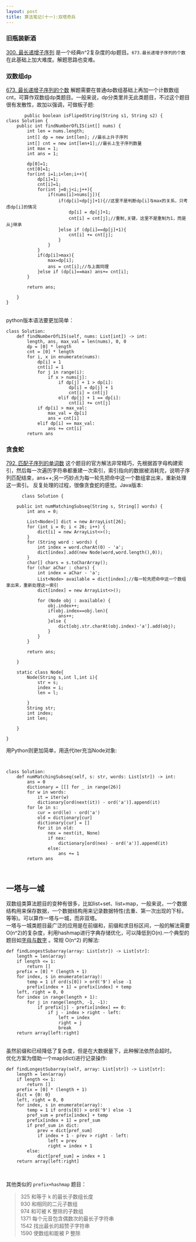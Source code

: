 ```yaml
---
layout: post
title: 算法笔记(十一):双塔奇兵
---
```


###  旧瓶装新酒
[300. 最长递增子序列](https://leetcode-cn.com/problems/longest-increasing-subsequence/) 是一个经典n^2复杂度的dp题目。`673.最长递增子序列的个数` 在此基础上加大难度。解题思路也变难。<br>


### 双数组dp
[673. 最长递增子序列的个数](https://leetcode-cn.com/problems/string-rotation-lcci/) 解题需要在普通dp数组基础上再加一个计数数组cnt，可算作双数组dp类题目。一般来说，dp分类里并无此类题目，不过这个题目很有发散性，故加以强调，可做板子题:<br>
```
       public boolean isFlipedString(String s1, String s2) {
class Solution {
    public int findNumberOfLIS(int[] nums) {
        int len = nums.length;
        int[] dp = new int[len]; //最长上升子序列
        int[] cnt = new int[len+1];//最长上生子序列数量
        int max = 1;
        int ans = 1;

        dp[0]=1;
        cnt[0]=1;
        for(int i=1;i<len;i++){
            dp[i]=1;
            cnt[i]=1;
            for(int j=0;j<i;j++){
                if(nums[i]>nums[j]){
                    if(dp[i]<dp[j]+1){//这里不是判断dp[i]与max的关系，只考虑dp[i]的情况
                        dp[i] = dp[j]+1;
                        cnt[i] = cnt[j];//重制,关键，这里不是重制为1，而是从j继承
                    }else if (dp[i]==dp[j]+1){
                        cnt[i] += cnt[j];
                    }
                }
            }
            if(dp[i]>max){
                max=dp[i];
                ans = cnt[i];//与上面同理
            }else if (dp[i]==max) ans+= cnt[i];
        }

        return ans;

    }
}
```

<br> python版本语法要更加简单：

```
class Solution:
    def findNumberOfLIS(self, nums: List[int]) -> int:
        length, ans, max_val = len(nums), 0, 0
        dp = [0] * length
        cnt = [0] * length
        for i, x in enumerate(nums):
            dp[i] = 1
            cnt[i] = 1
            for j in range(i):
                if x > nums[j]:
                    if dp[j] + 1 > dp[i]:
                        dp[i] = dp[j] + 1
                        cnt[i] = cnt[j]
                    elif dp[j] + 1 == dp[i]:
                        cnt[i] += cnt[j]
            if dp[i] > max_val:
                max_val = dp[i]
                ans = cnt[i]
            elif dp[i] == max_val:
                ans += cnt[i]
        return ans

```


### 贪食蛇
[792. 匹配子序列的单词数](https://leetcode-cn.com/problems/number-of-matching-subsequences/) 这个题目的官方解法非常精巧，先根据首字母构建索引，然后每一次遍历字符串都重建一次索引，索引指向的数据被消耗完，说明子序列匹配结束，ans++;另一巧妙点为每一轮先把命中这一个数组拿出来，重新处理这一索引。 反复处理的过程，很像贪食蛇的感觉。Java版本:<br>
```
      class Solution {

    public int numMatchingSubseq(String s, String[] words) {
        int ans = 0;

        List<Node>[] dict = new ArrayList[26];
        for (int i = 0; i < 26; i++) {
            dict[i] = new ArrayList<>();
        }
        for (String word : words) {
            int index = word.charAt(0) - 'a';
            dict[index].add(new Node(word,word.length(),0));
        }
        char[] chars = s.toCharArray();
        for (char aChar : chars) {
            int index = aChar - 'a';
            List<Node> available = dict[index];//每一轮先把命中这一个数组拿出来，重新处理这一索引
            dict[index] = new ArrayList<>();

            for (Node obj : available) {
                obj.index++;
                if(obj.index==obj.len){
                    ans++;
                }else {
                    dict[obj.str.charAt(obj.index)-'a'].add(obj);
                }
            }
        }

        return ans;

    }

    static class Node{
        Node(String s,int l,int i){
            str = s;
            index = i;
            len = l;

        }
        String str;
        int index;
        int len;

    }
    
}
```

用Python则更加简单，用迭代iter充当Node对象:
```


class Solution:
    def numMatchingSubseq(self, s: str, words: List[str]) -> int:
        ans = 0
        dictionary = [[] for _ in range(26)]
        for w in words:
            it = iter(w)
            dictionary[ord(next(it)) - ord('a')].append(it)
        for le in s:
            cur = ord(le) - ord('a')
            old = dictionary[cur]
            dictionary[cur] = []
            for it in old:
                nex = next(it, None)
                if nex:
                    dictionary[ord(nex) - ord('a')].append(it)
                else:
                    ans += 1
        return ans



```


## 一塔与一城

双数组类算法题目的变种有很多，比如list+set、list+map，一般来说，一个数据结构用来保存数据，一个数据结构用来记录数据特性(去重、第一次出现的下标，等等)。可以算作一塔与一城，而非双塔。<br>
一塔与一城类题目最广泛的应用是在前缀和，前缀和求目标区间，一般的解法需要O(n^2)的复杂度，利用hashmap进行字典存储优化，可以降低到O(n).一个典型的题目如[字母与数字](https://leetcode-cn.com/problems/find-longest-subarray-lcci/) 。常规 O(n^2) 的解法:
```
def findLongestSubarray(array: List[str]) -> List[str]:
    length = len(array)
    if length <= 1:
        return []
    prefix = [0] * (length + 1)
    for index, s in enumerate(array):
        temp = 1 if ord(s[0]) > ord('9') else -1
        prefix[index + 1] = prefix[index] + temp
    left, right = 0, 0
    for index in range(length + 1):
        for j in range(length, -1, -1):
            if prefix[j] - prefix[index] == 0:
                if j - index > right - left:
                    left = index
                    right = j
                    break
    return array[left:right]
```
<br>虽然前缀和已经降低了复杂度，但是在大数据量下，此种解法依然会超时。
<br>优化方案为借助一个map(dict)进行记录操作:
```
def findLongestSubarray(self, array: List[str]) -> List[str]:
    length = len(array)
    if length <= 1:
        return []
    prefix = [0] * (length + 1)
    dict = {0: 0}
    left, right = 0, 0
    for index, s in enumerate(array):
        temp = 1 if ord(s[0]) > ord('9') else -1
        pref_sum = prefix[index] + temp
        prefix[index + 1] = pref_sum
        if pref_sum in dict:
            prev = dict[pref_sum]
            if index + 1 - prev > right - left:
                left = prev
                right = index + 1
        else:
            dict[pref_sum] = index + 1
    return array[left:right]

```

<br>

 其他类似的 `prefix+hashmap` 题目：
> 325 和等于 k 的最长子数组长度<br>
> 930 和相同的二元子数组<br>
> 974 和可被 K 整除的子数组<br>
> 1371 每个元音包含偶数次的最长子字符串<br>
> 1542 找出最长的超赞子字符串<br>
> 1590 使数组和能被 P 整除